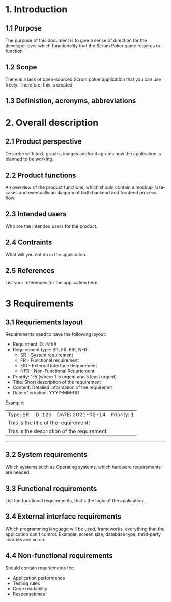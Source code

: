 # 1. Introduction

## 1.1 Purpose
The purpose of this document is to give a sense of direction for the developer over which functionality that the Scrum Poker game requires to function.

## 1.2 Scope
There is a lack of open-sourced Scrum poker application that you can use freely. Therefore, this is created.

## 1.3 Definistion, acronyms, abbreviations

# 2. Overall description

## 2.1 Product perspective
Describe with text, graphs, images and/or diagrams how the application is planned to be working.

## 2.2 Product functions
An overview of the product functions, which should contain a mockup, Use-cases and eventually an diagram of both backend and frontend process flow.

## 2.3 Intended users
Who are the intended users for the product.

## 2.4 Contraints
What will you not do in the application.

## 2.5 References
List your references for the application here.

# 3 Requirements

## 3.1 Requriements layout
Requirements need to have the following layout:
- Requirment ID: ####
- Requirement type: SR, FR, EIR, NFR
    - SR - System requirement
    - FR - Functional requirement
    - EIR - External Interface Requirement
    - NFR - Non-Functional Requriement
- Priority: 1-5 (where 1 is urgent and 5 least urgent)
- Title: Short description of the requirement
- Content: Detailed information of the requiremnt
- Date of creation: YYYY-MM-DD

Example:
<table>
    <tbody>
        <tr>
            <td>
                Type: SR
            </td>
            <td>
                ID: 123
            </td>
            <td>
                DATE: 2021-02-14
            </td>
            <td>
                Priority: 1
            </td>
        </tr>
        <tr>
            <td colspan=4>
                This is the title of the requirement!
            </td>
        </tr>
        <tr>
            <td colspan=4>
                This is the description of the requirement
            </td>
        </tr>
    </tbody>
</table>

---


## 3.2 System requirements
Which systems such as Operating systems, which hardware requirements are needed.

## 3.3 Functional requirements
List the functional requirements, that's the logic of the application.

## 3.4 External interface requirements
Which programming language will be used, frameworks, everything that the application can't control.
Example, screen size, database type, thrid-party libraries and so on.

## 4.4 Non-functional requirements
Should contain requriements for:
- Application performance
- Testing rules
- Code readability
- Responsetimes